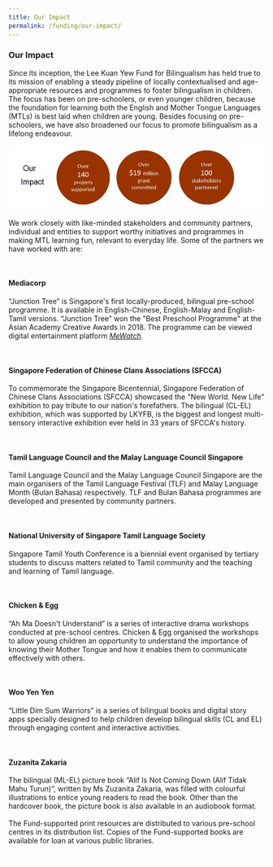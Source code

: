 ```yaml
---
title: Our Impact
permalink: /funding/our-impact/
---
```


###  Our Impact
<html>
<head>
<meta name="viewport" content="width=device-width, initial-scale=1">
<style>
.responsive {
  max-width: 620px;
  height: 125px;
}
</style>
</head>
<div><p>Since its inception, the Lee Kuan Yew Fund for Bilingualism has held true to its mission of enabling a steady pipeline of locally contextualised and age-appropriate resources and programmes to foster bilingualism in children.  The focus has been on pre-schoolers, or even younger children, because the foundation for learning both the English and Mother Tongue Languages (MTLs) is best laid when children are young.  Besides focusing on pre-schoolers, we have also broadened our focus to promote bilingualism as a lifelong endeavour. <br/><br/>
 <img border="0" src="/images/Our-Impact.jpeg" class="responsive"></p>
<div><p>We work closely with like-minded stakeholders and community partners, individual and entities to support worthy initiatives and programmes in making MTL learning fun, relevant to everyday life. Some of the partners we have worked with are:</p></div><br/>
<div><h4>Mediacorp</h4>
<div><p>“Junction Tree” is Singapore's first locally-produced, bilingual pre-school programme. It is available in English-Chinese, English-Malay and English-Tamil versions. “Junction Tree” won the "Best Preschool Programme" at the Asian Academy Creative Awards in 2018. The programme can be viewed digital entertainment platform <a href="https://www.mewatch.sg/en/" target="_blank"><i>MeWatch</i></a>.</p></div></div><br/>
<div><h4>Singapore Federation of Chinese Clans Associations (SFCCA)</h4>
<div><p>To commemorate the Singapore Bicentennial, Singapore Federation of Chinese Clans Associations (SFCCA) showcased the "New World. New Life" exhibition to pay tribute to our nation's forefathers. The bilingual (CL-EL) exhibition, which was supported by LKYFB, is the biggest and longest multi-sensory interactive exhibition ever held in 33 years of SFCCA's history.</p></div><br/>
<div><h4>Tamil Language Council and the Malay Language Council Singapore </h4>
<div><p>Tamil Language Council and the Malay Language Council Singapore are the main organisers of the Tamil Language Festival (TLF) and Malay Language Month (Bulan Bahasa) respectively. TLF and Bulan Bahasa programmes are developed and presented by community partners. </p></div></div><br/>
<div><h4>National University of Singapore Tamil Language Society</h4>
 <div><p>Singapore Tamil Youth Conference is a biennial event organised by tertiary students to discuss matters related to Tamil community and the teaching and learning of Tamil language.</p></div></div><br/>
<div><h4>Chicken & Egg</h4>
  <div><p>“Ah Ma Doesn't Understand” is a series of interactive drama workshops conducted at pre-school centres. Chicken & Egg organised the workshops to allow young children an opportunity to understand the importance of knowing their Mother Tongue and how it enables them to communicate effectively with others.</p></div></div><br/>
<div><h4>Woo Yen Yen</h4>
  <div><p>“Little Dim Sum Warriors” is a series of bilingual books and digital story apps specially designed to help children develop bilingual skills (CL and EL) through engaging content and interactive activities. </p></div></div><br/>
<div><h4>Zuzanita Zakaria</h4>
  <div><p>The bilingual (ML-EL) picture book “Alif Is Not Coming Down (Alif Tidak Mahu Turun)”, written by Ms Zuzanita Zakaria, was filled with colourful illustrations to entice young readers to read the book. Other than the hardcover book, the picture book is also available in an audiobook format.<br/> 
   <br/>
  The Fund-supported print resources are distributed to various pre-school centres in its distribution list. Copies of the Fund-supported books are available for loan at various public libraries.</p></div></div>

<div class="btntop"><a href="#top" style="text-decoration:none;"><span style="color:white"><b>Top</b></span></a></div>
